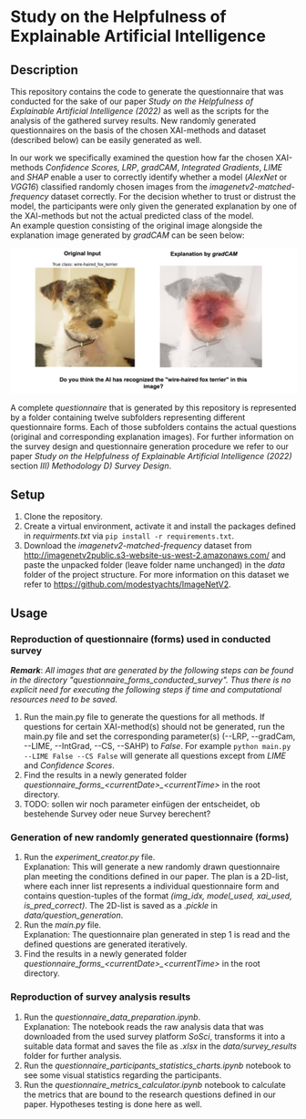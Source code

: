 # Study on the Helpfulness of Explainable Artificial Intelligence

## **Description**
This repository contains the code to generate the questionnaire that was conducted for the sake of our paper *Study on the Helpfulness of Explainable Artificial Intelligence (2022)* as well as the scripts for the analysis of the gathered survey results. New randomly generated questionnaires on the basis of the chosen XAI-methods and dataset (described below) can be easily generated as well. 

In our work we specifically examined the question how far the chosen XAI-methods *Confidence Scores,* *LRP*, *gradCAM*, *Integrated Gradients*, *LIME* and *SHAP* enable a user to correctly identify whether a model (*AlexNet* or *VGG16*) classified randomly chosen images from the *imagenetv2-matched-frequency* dataset correctly. For the decision whether to trust or distrust the model, the participants were only given the generated explanation by one of the XAI-methods but not the actual predicted class of the model.\
An example question consisting of the original image alongside the explanation image generated by *gradCAM* can be seen below:

![](data/readme/question_example.png)

A complete *questionnaire* that is generated by this repository is represented by a folder containing twelve subfolders representing  different questionnaire forms. Each of those subfolders contains the actual questions (original and corresponding explanation images). For further information on the survey design and questionnaire generation procedure we refer to our paper *Study on the Helpfulness of Explainable Artificial Intelligence (2022)* section *III) Methodology D) Survey Design*.


## **Setup**
1. Clone the repository.
2. Create a virtual environment, activate it  and install the packages defined in *requirments.txt* via ```pip install -r requirements.txt```.
3. Download the *imagenetv2-matched-frequency* dataset from http://imagenetv2public.s3-website-us-west-2.amazonaws.com/ and paste the unpacked folder (leave folder name unchanged) in the *data* folder of the project structure. For more information on this dataset we refer to https://github.com/modestyachts/ImageNetV2.

## **Usage**

### **Reproduction of questionnaire (forms) used in conducted survey**
***Remark***: *All images that are generated by the following steps can be found in the directory "questionnaire_forms_conducted_survey". Thus there is no explicit need for executing the following steps if time and computational resources need to be saved.*
1. Run the main.py file to generate the questions for all methods. If questions for certain XAI-method(s) should not be generated, run the main.py file and set the corresponding parameter(s) (--LRP, --gradCam, --LIME, --IntGrad, --CS, --SAHP) to *False*. For example ```python main.py --LIME False --CS False``` will generate all questions except from *LIME* and *Confidence Scores*.
2. Find the results in a newly generated folder *questionnaire_forms_<currentDate<d>>_<currentTime<d>>* in the root directory.
3. TODO: sollen wir noch parameter einfügen der entscheidet, ob bestehende Survey oder neue Survey berechent?

### **Generation of new randomly generated questionnaire (forms)**

1. Run the *experiment_creator.py* file.\
Explanation: This will generate a new randomly drawn questionnaire plan meeting the conditions defined in our paper. The plan is a 2D-list, where each inner list represents a individual questionnaire form and contains question-tuples of the format *(img_idx, model_used, xai_used, is_pred_correct)*. The 2D-list is saved as a *.pickle* in *data/question_generation*.
2. Run the *main.py* file.\
Explanation: The questionnaire plan generated in step 1 is read and the defined questions are generated iteratively.
3. Find the results in a newly generated folder *questionnaire_forms_<currentDate<d>>_<currentTime<d>>* in the root directory.

### **Reproduction of survey analysis results**
1. Run the *questionnaire_data_preparation.ipynb*.\
Explanation: The notebook reads the raw analysis data that was downloaded from the used survey platform *SoSci*, transforms it into a suitable data format and saves the file as *.xlsx* in the *data/survey_results* folder for further analysis.
2. Run the *questionnaire_participants_statistics_charts.ipynb* notebook to see some visual statistics regarding the participants.
3. Run the *questionnaire_metrics_calculator.ipynb* notebook to calculate the metrics that are bound to the research questions defined in our paper. Hypotheses testing is done here as well.

